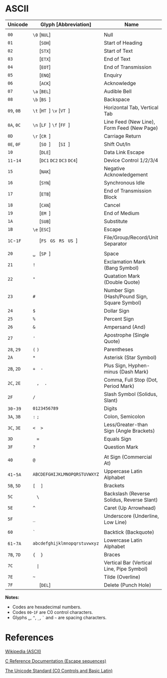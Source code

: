 # ASCII

|Unicode   |Glyph [Abbreviation]          |Name|
|----------|------------------------------|----|
|          |                              |    |
|`00`      |`\0` [`NUL`]                  |Null|
|`01`      |`  ` [`SOH`]                  |Start of Heading|
|`02`      |`  ` [`STX`]                  |Start of Text|
|`03`      |`  ` [`ETX`]                  |End of Text|
|`04`      |`  ` [`EOT`]                  |End of Transmission|
|`05`      |`  ` [`ENQ`]                  |Enquiry|
|`06`      |`  ` [`ACK`]                  |Acknowledge|
|`07`      |`\a` [`BEL`]                  |Audible Bell|
|`08`      |`\b` [`BS `]                  |Backspace|
|`09`, `0B`|`\t` [`HT `] `\v` [`VT `]     |Horizontal Tab, Vertical Tab|
|`0A`, `0C`|`\n` [`LF `] `\f` [`FF `]     |Line Feed (New Line), Form Feed (New Page)|
|`0D`      |`\r` [`CR `]                  |Carriage Return|
|`0E`, `0F`|`  ` [`SO `] `  ` [`SI `]     |Shift Out/In|
|`10`      |`  ` [`DLE`]                  |Data Link Escape|
|`11`-`14` |`  ` [`DC1` `DC2` `DC3` `DC4`]|Device Control 1/2/3/4|
|`15`      |`  ` [`NAK`]                  |Negative Acknowledgement|
|`16`      |`  ` [`SYN`]                  |Synchronous Idle|
|`17`      |`  ` [`ETB`]                  |End of Transmission Block|
|`18`      |`  ` [`CAN`]                  |Cancel|
|`19`      |`  ` [`EM `]                  |End of Medium|
|`1A`      |`  ` [`SUB`]                  |Substitute|
|`1B`      |`\e` [`ESC`]                  |Escape|
|`1C`-`1F` |`  ` [`FS ` `GS ` `RS ` `US `]|File/Group/Record/Unit Separator|
|          |                              |    |
|`20`      |`␣ ` [`SP `]                  |Space|
|`21`      |`!`                           |Exclamation Mark (Bang Symbol)|
|`22`      |`"`                           |Quatation Mark (Double Quote)|
|`23`      |`#`                           |Number Sign (Hash/Pound Sign, Square Symbol)|
|`24`      |`$`                           |Dollar Sign|
|`25`      |`%`                           |Percent Sign|
|`26`      |`&`                           |Ampersand (And)|
|`27`      |`'`                           |Apostrophe (Single Quote)|
|`28`, `29`|`(` `)`                       |Parentheses|
|`2A`      |`*`                           |Asterisk (Star Symbol)|
|`2B`, `2D`|`+` ` ` `-` ` `               |Plus Sign, Hyphen-minus (Dash Mark)|
|`2C`, `2E`|` ` `,` ` ` `.`               |Comma, Full Stop (Dot, Period Mark)|
|`2F`      |`/`                           |Slash Symbol (Solidus, Slant)|
|`30`-`39` |`0123456789`                  |Digits|
|`3A`, `3B`|`:` `;`                       |Colon, Semicolon|
|`3C`, `3E`|`<` ` ` `>`                   |Less/Greater-than Sign (Angle Brackets)|
|`3D`      |` ` `=` ` `                   |Equals Sign|
|`3F`      |`?`                           |Question Mark|
|          |                              |    |
|`40`      |`@`                           |At Sign (Commercial At)|
|`41`-`5A` |`ABCDEFGHIJKLMNOPQRSTUVWXYZ`  |Uppercase Latin Alphabet|
|`5B`, `5D`|`[` ` ` `]`                   |Brackets|
|`5C`      |` ` `\` ` `                   |Backslash (Reverse Solidus, Reverse Slant)|
|`5E`      |`^`                           |Caret (Up Arrowhead)|
|`5F`      |`_`                           |Underscore (Underline, Low Line)|
|          |                              |    |
|`60`      |`` ` ``                       |Backtick (Backquote)|
|`61`-`7A` |`abcdefghijklmnopqrstuvwxyz`  |Lowercase Latin Alphabet|
|`7B`, `7D`|`{`  ` ` `}`                  |Braces|
|`7C`      |` ` `\|` ` `                  |Vertical Bar (Vertical Line, Pipe Symbol)|
|`7E`      |`~`                           |Tilde (Overline)|
|`7F`      |`  ` [`DEL`]                  |Delete (Punch Hole)|

**Notes:**

- Codes are hexadecimal numbers.
- Codes `00`-`1F` are C0 control characters.
- Glyphs `␣`, `^`, `_`, `` ` `` and `~` are spacing characters.

# References

[Wikipedia (ASCII)](https://en.wikipedia.org/wiki/ASCII)

[C Reference Documentation (Escape sequences)](https://en.cppreference.com/w/c/language/escape)

[The Unicode Standard (C0 Controls and Basic Latin)](https://www.unicode.org/charts/PDF/U0000.pdf)